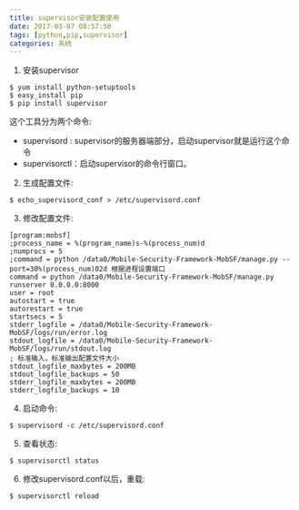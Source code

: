 ```yaml
---
title: supervisor安装配置使用
date: 2017-03-07 08:57:50
tags: [python,pip,supervisor]
categories: 系统
---
```


1. 安装supervisor
```shell
$ yum install python-setuptools
$ easy_install pip
$ pip install supervisor
```
这个工具分为两个命令:
* supervisord : supervisor的服务器端部分，启动supervisor就是运行这个命令
* supervisorctl：启动supervisor的命令行窗口。

2. 生成配置文件:
```shell
$ echo_supervisord_conf > /etc/supervisord.conf

```
3. 修改配置文件:
```shell
[program:mobsf]
;process_name = %(program_name)s-%(process_num)d  
;numprocs = 5
;command = python /data0/Mobile-Security-Framework-MobSF/manage.py --port=30%(process_num)02d 根据进程设置端口
command = python /data0/Mobile-Security-Framework-MobSF/manage.py runserver 0.0.0.0:8000
user = root
autostart = true
autorestart = true
startsecs = 5
stderr_logfile = /data0/Mobile-Security-Framework-MobSF/logs/run/error.log
stdout_logfile = /data0/Mobile-Security-Framework-MobSF/logs/run/stdout.log
; 标准输入，标准输出配置文件大小
stdout_logfile_maxbytes = 200MB
stdout_logfile_backups = 50
stderr_logfile_maxbytes = 200MB
stderr_logfile_backups = 10
```
4. 启动命令:
```shell
$ supervisord -c /etc/supervisord.conf 
```
5. 查看状态:
```shell
$ supervisorctl status    
```
6. 修改supervisord.conf以后，重载:
```shell
$ supervisorctl reload 
```

